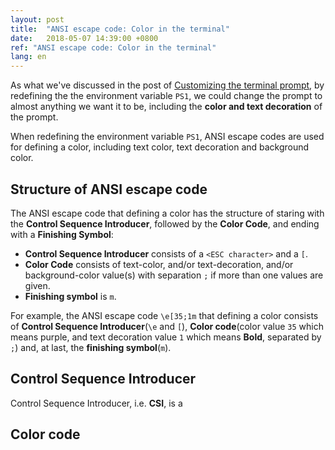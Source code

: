 ```yaml
---
layout: post
title:  "ANSI escape code: Color in the terminal"
date:   2018-05-07 14:39:00 +0800
ref: "ANSI escape code: Color in the terminal"
lang: en
---
```


As what we've discussed in the post of [Customizing the terminal prompt](/2018/05/06/customizing-the-terminal-prompt),
by redefining the the environment variable ```PS1```, we could change the prompt
to almost anything we want it to be, including the **color and text decoration**
of the prompt.

When redefining the environment variable ```PS1```, ANSI escape codes are used
for defining a color, including text color, text decoration and background color.

## Structure of ANSI escape code
The ANSI escape code that defining a color has the structure of staring
with the **Control Sequence Introducer**, followed by the **Color Code**, and
ending with a **Finishing Symbol**:
* **Control Sequence Introducer** consists of a ```<ESC character>``` and a ```[```.
* **Color Code** consists of text-color, and/or text-decoration, and/or
background-color value(s) with separation ```;``` if more than one values are
given.
* **Finishing symbol** is ```m```.

For example, the ANSI escape code ```\e[35;1m``` that defining a color consists
of **Control Sequence Introducer**(```\e``` and ```[```), **Color code**(color
value ```35``` which means purple, and text decoration value ```1``` which
means **Bold**, separated by ```;```) and, at last, the **finishing symbol**(```m```).

## Control Sequence Introducer
Control Sequence Introducer, i.e. **CSI**, is a
## Color code
